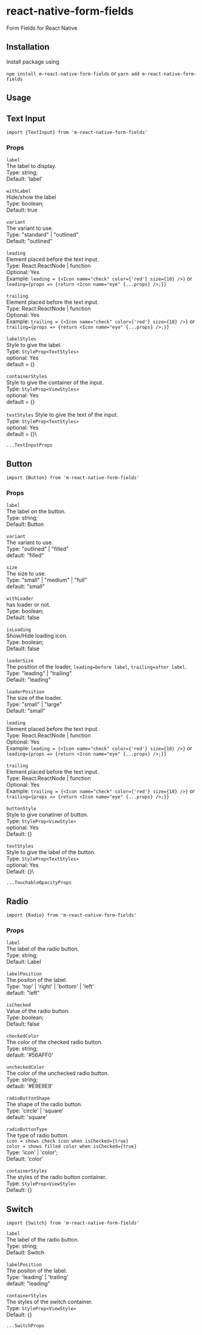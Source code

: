 # react-native-form-fields

Form Fields for React Native

## Installation

Install package using

`npm install m-react-native-form-fields` or `yarn add m-react-native-form-fields`

## Usage

## Text Input

```
import {TextInput} from 'm-react-native-form-fields'
```

### Props

`label`\
The label to display.\
Type: string;\
Default: 'label'\
<br />
`withLabel`\
Hide/show the label\
Type: boolean;\
Default: true\
<br />
`variant`\
The variant to use.\
Type: "standard" | "outlined"\
Default: "outlined"\
<br />
`leading`\
Element placed before the text input.\
Type: React.ReactNode | function\
Optional: Yes\
Example: `leading = {<Icon name="check" color={'red'} size={18} />}` or `leading={props => {return <Icon name="eye" {...props} />;}}`
<br />
<br />
`trailing`\
Element placed before the text input.\
Type: React.ReactNode | function\
Optional: Yes\
Example: `trailing = {<Icon name="check" color={'red'} size={18} />}` or `trailing={props => {return <Icon name="eye" {...props} />;}}`
<br />
<br />
`labelStyles`\
Style to give the label.\
Type: `StyleProp<TextStyles>`\
optional: Yes\
default = {}\
<br />
`containerStyles`\
Style to give the container of the input.\
Type: `StyleProp<ViewStyles>`\
optional: Yes\
default = {}\
<br />
`textStyles`
Style to give the text of the input.\
Type: `StyleProp<TextStyles>`\
optional: Yes\
default = {}\

```
...TextInputProps
```

## Button

```
import {Button} from 'm-react-native-form-fields'
```

### Props

`label`\
The label on the button.\
Type: string;\
Default: Button\
<br />
`variant`\
The variant to use.\
Type: "outlined" | "filled"\
default: "filled"\
<br />
`size`\
The size to use.\
Type: "small" | "medium" | "full"\
default: "small"\
<br />
`withLoader`\
has loader or not.\
Type: boolean;\
Default: false\
<br />
`isLoading`\
Show/Hide loading icon.\
Type: boolean;\
Default: false\
<br />
`loaderSize`\
The position of the loader, `leading=before label`, `trailing=after label`.\
Type: "leading" | "trailing"\
Default: "leading"\
<br />
`loaderPosition`\
The size of the loader.\
Type: "small" | "large"\
Default: "small"\
<br />
`leading`\
Element placed before the text input.\
Type: React.ReactNode | function\
Optional: Yes\
Example: `leading = {<Icon name="check" color={'red'} size={18} />}` or `leading={props => {return <Icon name="eye" {...props} />;}}`
<br />
<br />
`trailing`\
Element placed before the text input.\
Type: React.ReactNode | function\
Optional: Yes\
Example: `trailing = {<Icon name="check" color={'red'} size={18} />}` or `trailing={props => {return <Icon name="eye" {...props} />;}}`
<br />
<br />
`buttonStyle`\
Style to give conatiner of button.\
Type: `StyleProp<ViewStyle>`\
optional: Yes\
Default: {}\
<br />
`textStyles`\
Style to give the label of the button.\
Type: `StyleProp<TextStyles>`\
optional: Yes\
Default: {}\

```
...TouchableOpacityProps
```

## Radio

```
import {Radio} from 'm-react-native-form-fields'
```

### Props

`label`\
The label of the radio button.\
Type: string;\
Default: Label\
<br />
`labelPosition`\
The positon of the label.\
Type: 'top' | 'right' | 'bottom' | 'left'\
default: "left"\
<br />
`isChecked`\
Value of the radio button.\
Type: boolean;\
Default: false\
<br />
`checkedColor`\
The color of the checked radio button.\
Type: string;\
default: '#56AFF0'\
<br />
`uncheckedColor`\
The color of the unchecked radio button.\
Type: string;\
default: '#E9E9E9'\
<br />
`radioButtonShape`\
The shape of the radio button.\
Type: 'circle' | 'square'\
default: 'square'\
<br />
`radioButtonType`\
The type of radio button.\
`icon = shows check icon when isChecked={true}`\
`color = shows filled color when isChecked={true}`\
Type: 'icon' | 'color';\
Default: 'color'\
<br />
`containerStyles`\
The styles of the radio button container.\
Type: `StyleProp<ViewStyle>`\
Default: {}

## Switch

```
import {Switch} from 'm-react-native-form-fields'
```

`label`\
The label of the radio button.\
Type: string;\
Default: Switch\
<br />
`labelPosition`\
The positon of the label.\
Type: 'leading' | 'trailing'\
default: "leading"\
<br />
`containerStyles`\
The styles of the switch container.\
Type: `StyleProp<ViewStyle>`\
Default: {}

```
...SwitchProps
```
